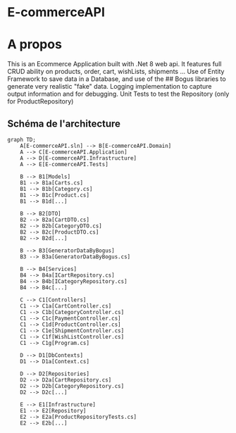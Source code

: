 # E-commerceAPI

# A propos 
This is an Ecommerce Application built with .Net 8 web api. It features full CRUD ability on products, order, cart, wishLists, shipments ...
Use of Entity Framework to save data in a Database, and use of the ## Bogus libraries to generate very realistic "fake" data.
Logging implementation to capture output information and for debugging.
Unit Tests to test the Repository (only for ProductRepository)

## Schéma de l'architecture

```mermaid
graph TD;
    A[E-commerceAPI.sln] --> B[E-commerceAPI.Domain]
    A --> C[E-commerceAPI.Application]
    A --> D[E-commerceAPI.Infrastructure]
    A --> E[E-commerceAPI.Tests]

    B --> B1[Models]
    B1 --> B1a[Carts.cs]
    B1 --> B1b[Category.cs]
    B1 --> B1c[Product.cs]
    B1 --> B1d[...]
    
    B --> B2[DTO]
    B2 --> B2a[CartDTO.cs]
    B2 --> B2b[CategoryDTO.cs]
    B2 --> B2c[ProductDTO.cs]
    B2 --> B2d[...]

    B --> B3[GeneratorDataByBogus]
    B3 --> B3a[GeneratorDataByBogus.cs]
    
    B --> B4[Services]
    B4 --> B4a[ICartRepository.cs]
    B4 --> B4b[ICategoryRepository.cs]
    B4 --> B4c[...]

    C --> C1[Controllers]
    C1 --> C1a[CartController.cs]
    C1 --> C1b[CategoryController.cs]
    C1 --> C1c[PaymentController.cs]
    C1 --> C1d[ProductController.cs]
    C1 --> C1e[ShipmentController.cs]
    C1 --> C1f[WishListController.cs]
    C1 --> C1g[Program.cs]

    D --> D1[DbContexts]
    D1 --> D1a[Context.cs]

    D --> D2[Repositories]
    D2 --> D2a[CartRepository.cs]
    D2 --> D2b[CategoryRepository.cs]
    D2 --> D2c[...]

    E --> E1[Infrastructure]
    E1 --> E2[Repository]
    E2 --> E2a[ProductRepositoryTests.cs]
    E2 --> E2b[...]
